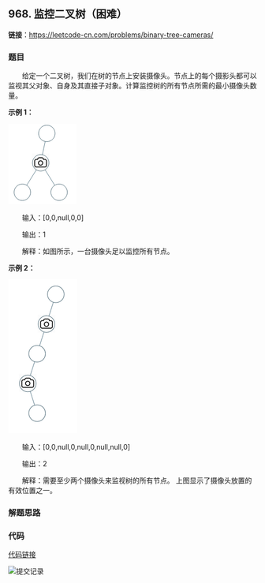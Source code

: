 ## 968. 监控二叉树（困难）

**链接**：https://leetcode-cn.com/problems/binary-tree-cameras/

### 题目


&emsp;&emsp;给定一个二叉树，我们在树的节点上安装摄像头。节点上的每个摄影头都可以监视其父对象、自身及其直接子对象。计算监控树的所有节点所需的最小摄像头数量。

**示例 1：**

![题目(1)](题目(1).png)

&emsp;&emsp;输入：[0,0,null,0,0]

&emsp;&emsp;输出：1

&emsp;&emsp;解释：如图所示，一台摄像头足以监控所有节点。

**示例 2：**

![题目(2)](题目(2).png)

&emsp;&emsp;输入：[0,0,null,0,null,0,null,null,0]

&emsp;&emsp;输出：2

&emsp;&emsp;解释：需要至少两个摄像头来监视树的所有节点。 上图显示了摄像头放置的有效位置之一。


### 解题思路


### 代码

[代码链接](Solution1.java)

![提交记录](107.png)